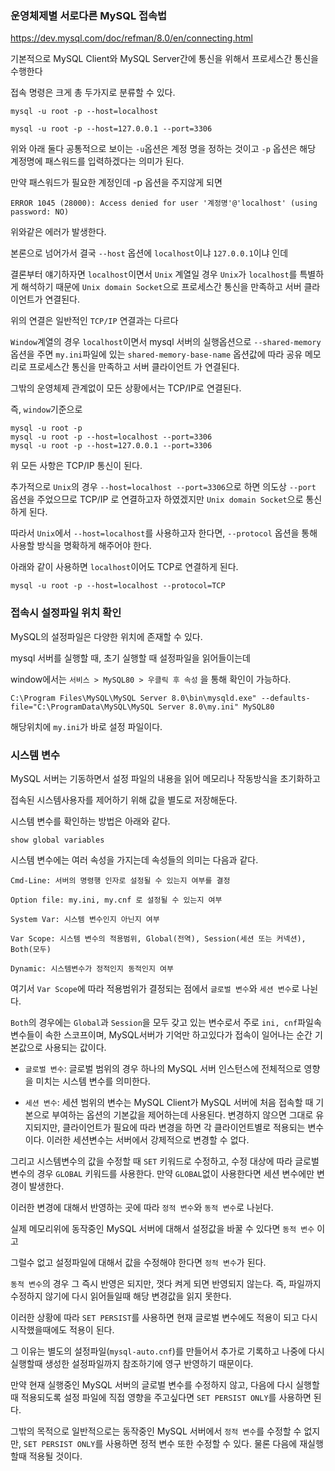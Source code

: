 ### 운영체제별 서로다른 MySQL 접속법

https://dev.mysql.com/doc/refman/8.0/en/connecting.html

기본적으로 MySQL Client와 MySQL Server간에 통신을 위해서 프로세스간 통신을 수행한다

접속 명령은 크게 총 두가지로 분류할 수 있다.

```
mysql -u root -p --host=localhost

mysql -u root -p --host=127.0.0.1 --port=3306
```

위와 아래 둘다 공통적으로 보이는 `-u`옵션은 계정 명을 정하는 것이고 `-p` 옵션은 해당 계정명에 패스워드를 입력하겠다는 의미가 된다.

만약 패스워드가 필요한 계정인데 -p 옵션을 주지않게 되면

```
ERROR 1045 (28000): Access denied for user '계정명'@'localhost' (using password: NO)
```
위와같은 에러가 발생한다.

본론으로 넘어가서 결국 `--host` 옵션에 `localhost`이냐 `127.0.0.1`이냐 인데

결론부터 얘기하자면 `localhost`이면서 `Unix` 계열일 경우 `Unix`가 `localhost`를 특별하게 해석하기 때문에 `Unix domain Socket`으로 프로세스간 통신을 만족하고 서버 클라이언트가 연결된다.

위의 연결은 일반적인 `TCP/IP` 연결과는 다르다

`Window`계열의 경우 `localhost`이면서 mysql 서버의 실행옵션으로 `--shared-memory` 옵션을 주면 `my.ini`파일에 있는 `shared-memory-base-name` 옵션값에 따라 공유 메모리로 프로세스간 통신을 만족하고 서버 클라이언트 가 연결된다.

그밖의 운영체제 관계없이 모든 상황에서는 TCP/IP로 연결된다.

즉, `window`기준으로

```
mysql -u root -p
mysql -u root -p --host=localhost --port=3306
mysql -u root -p --host=127.0.0.1 --port=3306 
```
위 모든 사항은 TCP/IP 통신이 된다.

추가적으로 `Unix`의 경우 `--host=localhost --port=3306`으로 하면 의도상 `--port` 옵션을 주었으므로 TCP/IP 로 연결하고자 하였겠지만
`Unix domain Socket`으로 통신하게 된다.

따라서 `Unix`에서 `--host=localhost`를 사용하고자 한다면, `--protocol` 옵션을 통해 사용할 방식을 명확하게 해주어야 한다.

아래와 같이 사용하면 `localhost`이어도 TCP로 연결하게 된다.
```
mysql -u root -p --host=localhost --protocol=TCP 
```

### 접속시 설정파일 위치 확인

MySQL의 설정파일은 다양한 위치에 존재할 수 있다.

mysql 서버를 실행할 때, 초기 실행할 때 설정파일을 읽어들이는데

window에서는 `서비스 > MySQL80 > 우클릭 후 속성` 을 통해 확인이 가능하다.

```
C:\Program Files\MySQL\MySQL Server 8.0\bin\mysqld.exe" --defaults-file="C:\ProgramData\MySQL\MySQL Server 8.0\my.ini" MySQL80
```
해당위치에 `my.ini`가 바로 설정 파일이다.

### 시스템 변수

MySQL 서버는 기동하면서 설정 파일의 내용을 읽어 메모리나 작동방식을 초기화하고 

접속된 시스템사용자를 제어하기 위해 값을 별도로 저장해둔다.

시스템 변수를 확인하는 방법은 아래와 같다.

```
show global variables
```

시스템 변수에는 여러 속성을 가지는데 속성들의 의미는 다음과 같다.

```
Cmd-Line: 서버의 명령행 인자로 설정될 수 있는지 여부를 결정

Option file: my.ini, my.cnf 로 설정될 수 있는지 여부

System Var: 시스템 변수인지 아닌지 여부

Var Scope: 시스템 변수의 적용범위, Global(전역), Session(세션 또는 커넥션), Both(모두)

Dynamic: 시스템변수가 정적인지 동적인지 여부
```

여기서 `Var Scope`에 따라 적용범위가 결정되는 점에서 `글로벌 변수`와 `세션 변수`로 나뉜다.

`Both`의 경우에는 `Global`과 `Session`을 모두 갖고 있는 변수로서 주로 `ini, cnf`파일속 변수들이 속한 스코프이며, MySQL서버가 기억만 하고있다가 접속이 일어나는 순간 기본값으로 사용되는 값이다.

- `글로벌 변수`: 글로벌 범위의 경우 하나의 MySQL 서버 인스턴스에 전체적으로 영향을 미치는 시스템 변수를 의미한다.

- `세션 변수`: 세션 범위의 변수는 MySQL Client가 MySQL 서버에 처음 접속할 때 기본으로 부여하는 옵션의 기본값을 제어하는데 사용된다. 변경하지 않으면 그대로 유지되지만, 클라이언트가 필요에 따라 변경을 하면 각 클라이언트별로 적용되는 변수이다. 이러한 세션변수는 서버에서 강제적으로 변경할 수 없다.


그리고 시스템변수의 값을 수정할 때 `SET` 키워드로 수정하고, 수정 대상에 따라 글로벌 변수의 경우 `GLOBAL` 키워드를 사용한다. 만약 `GLOBAL`없이 사용한다면 세션 변수에만 변경이 발생한다.

이러한 변경에 대해서 반영하는 곳에 따라 `정적 변수`와 `동적 변수`로 나뉜다.

실제 메모리위에 동작중인 MySQL 서버에 대해서 설정값을 바꿀 수 있다면 `동적 변수` 이고

그럴수 없고 설정파일에 대해서 값을 수정해야 한다면 `정적 변수`가 된다.

`동적 변수`의 경우 그 즉시 반영은 되지만, 껏다 켜게 되면 반영되지 않는다. 즉, 파일까지 수정하지 않기에 다시 읽어들일때 해당 변경값을 읽지 못한다.

이러한 상황에 따라 `SET PERSIST`를 사용하면 현재 글로벌 변수에도 적용이 되고 다시 시작했을때에도 적용이 된다. 

그 이유는 별도의 설정파일(`mysql-auto.cnf`)를 만들어서 추가로 기록하고 나중에 다시 실행할때 생성한 설정파일까지 참조하기에 영구 반영하기 때문이다.

만약 현재 실행중인 MySQL 서버의 글로벌 변수를 수정하지 않고, 다음에 다시 실행할때 적용되도록 설정 파일에 직접 영향을 주고싶다면 `SET PERSIST ONLY`를 사용하면 된다.

그밖의 목적으로 일반적으로는 동작중인 MySQL 서버에서 `정적 변수`를 수정할 수 없지만, `SET PERSIST ONLY`를 사용하면 정적 변수 또한 수정할 수 있다. 물론 다음에 재실행할때 적용될 것이다.

